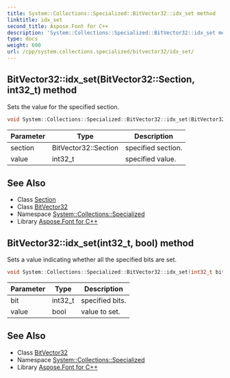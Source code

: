 ```yaml
---
title: System::Collections::Specialized::BitVector32::idx_set method
linktitle: idx_set
second_title: Aspose.Font for C++
description: 'System::Collections::Specialized::BitVector32::idx_set method. Sets the value for the specified section in C++.'
type: docs
weight: 600
url: /cpp/system.collections.specialized/bitvector32/idx_set/
---
```

## BitVector32::idx_set(BitVector32::Section, int32_t) method


Sets the value for the specified section.

```cpp
void System::Collections::Specialized::BitVector32::idx_set(BitVector32::Section section, int32_t value)
```


| Parameter | Type | Description |
| --- | --- | --- |
| section | BitVector32::Section | specified section. |
| value | int32_t | specified value. |

## See Also

* Class [Section](../section/)
* Class [BitVector32](../)
* Namespace [System::Collections::Specialized](../../)
* Library [Aspose.Font for C++](../../../)
## BitVector32::idx_set(int32_t, bool) method


Sets a value indicating whether all the specified bits are set.

```cpp
void System::Collections::Specialized::BitVector32::idx_set(int32_t bit, bool value)
```


| Parameter | Type | Description |
| --- | --- | --- |
| bit | int32_t | specified bits. |
| value | bool | value to set. |

## See Also

* Class [BitVector32](../)
* Namespace [System::Collections::Specialized](../../)
* Library [Aspose.Font for C++](../../../)
